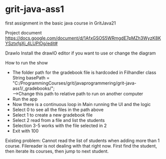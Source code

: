 # grit-java-ass1
first assignment in the basic java course in GritJava21

Project document
https://docs.google.com/document/d/1AfxGSOS5WRmgdE7pMZh3WyzK8KYSztxfgXj_4LUPlOg/edit#

DrawIo
Install the drawIO editor if you want to use or change the diagram

How to run the show
- The folder path for the gradebook file is hardcoded in Filhandler class String basePath = "C:/ProgrammingCourses/grit/javaprogrammering/grit-java-ass1/_gradebooks/";  
  -->Change this path to relative path to run on another computer
- Run the app
- Now there is a continuous loop in Main running the UI and the logic
- Select 0 to see all the files in the path above
- Select 1 to create a new gradebook file
- Select 2 read from a file and list the students
- Selection 3-5 works with the file selected in 2
- Exit with 100

Existing problem:
Cannot read the list of students when adding more than 1 course.
Filereader is not dealing with that right now.
First find the student, then iterate its courses, then jump to next student.


